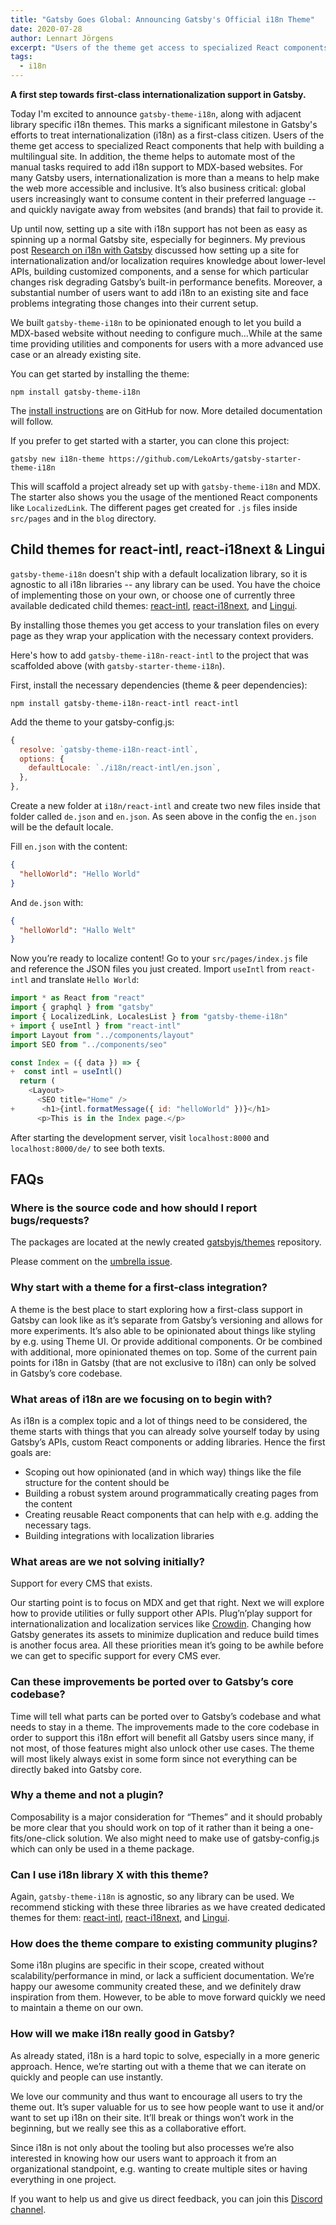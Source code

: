 ```yaml
---
title: "Gatsby Goes Global: Announcing Gatsby's Official i18n Theme"
date: 2020-07-28
author: Lennart Jörgens
excerpt: "Users of the theme get access to specialized React components that help with building a multilingual site. In addition the theme helps to automate most of the manual tasks required to add i18n support to MDX-based websites."
tags:
  - i18n
---
```


**A first step towards first-class internationalization support in Gatsby.**

Today I'm excited to announce `gatsby-theme-i18n`, along with adjacent library specific i18n themes. This marks a significant milestone in Gatsby's efforts to treat internationalization (i18n) as a first-class citizen. Users of the theme get access to specialized React components that help with building a multilingual site. In addition, the theme helps to automate most of the manual tasks required to add i18n support to MDX-based websites. For many Gatsby users, internationalization is more than a means to help make the web more accessible and inclusive. It’s also business critical: global users increasingly want to consume content in their preferred language -- and quickly navigate away from websites (and brands) that fail to provide it.

Up until now, setting up a site with i18n support has not been as easy as spinning up a normal Gatsby site, especially for beginners. My previous post [Research on i18n with Gatsby](/blog/2020-07-13-i18n-pain-points/) discussed how setting up a site for internationalization and/or localization requires knowledge about lower-level APIs, building customized components, and a sense for which particular changes risk degrading Gatsby’s built-in performance benefits. Moreover, a substantial number of users want to add i18n to an existing site and face problems integrating those changes into their current setup.

We built `gatsby-theme-i18n` to be opinionated enough to let you build a MDX-based website without needing to configure much...While at the same time providing utilities and components for users with a more advanced use case or an already existing site.

You can get started by installing the theme:

```shell
npm install gatsby-theme-i18n
```

The [install instructions](https://github.com/gatsbyjs/themes/tree/master/packages/gatsby-theme-i18n) are on GitHub for now. More detailed documentation will follow.

If you prefer to get started with a starter, you can clone this project:

```shell
gatsby new i18n-theme https://github.com/LekoArts/gatsby-starter-theme-i18n
```

This will scaffold a project already set up with `gatsby-theme-i18n` and MDX. The starter also shows you the usage of the mentioned React components like `LocalizedLink`. The different pages get created for `.js` files inside `src/pages` and in the `blog` directory.

## Child themes for react-intl, react-i18next & Lingui

`gatsby-theme-i18n` doesn't ship with a default localization library, so it is agnostic to all i18n libraries -- any library can be used. You have the choice of implementing those on your own, or choose one of currently three available dedicated child themes: [react-intl](https://github.com/gatsbyjs/themes/tree/master/packages/gatsby-theme-i18n-react-intl), [react-i18next](https://github.com/gatsbyjs/themes/tree/master/packages/gatsby-theme-i18n-react-i18next), and [Lingui](https://github.com/gatsbyjs/themes/tree/master/packages/gatsby-theme-i18n-lingui).

By installing those themes you get access to your translation files on every page as they wrap your application with the necessary context providers.

Here's how to add `gatsby-theme-i18n-react-intl` to the project that was scaffolded above (with `gatsby-starter-theme-i18n`).

First, install the necessary dependencies (theme & peer dependencies):

```shell
npm install gatsby-theme-i18n-react-intl react-intl
```

Add the theme to your gatsby-config.js:

```js:title=gatsby-config.js
{
  resolve: `gatsby-theme-i18n-react-intl`,
  options: {
    defaultLocale: `./i18n/react-intl/en.json`,
  },
},
```

Create a new folder at `i18n/react-intl` and create two new files inside that folder called `de.json` and `en.json`. As seen above in the config the `en.json` will be the default locale.

Fill `en.json` with the content:

```json
{
  "helloWorld": "Hello World"
}
```

And `de.json` with:

```json
{
  "helloWorld": "Hallo Welt"
}
```

Now you’re ready to localize content! Go to your `src/pages/index.js` file and reference the JSON files you just created. Import `useIntl` from `react-intl` and translate `Hello World`:

```diff:title=src/pages/index.js
import * as React from "react"
import { graphql } from "gatsby"
import { LocalizedLink, LocalesList } from "gatsby-theme-i18n"
+ import { useIntl } from "react-intl"
import Layout from "../components/layout"
import SEO from "../components/seo"

const Index = ({ data }) => {
+  const intl = useIntl()
  return (
    <Layout>
      <SEO title="Home" />
+      <h1>{intl.formatMessage({ id: "helloWorld" })}</h1>
      <p>This is in the Index page.</p>
```

After starting the development server, visit `localhost:8000` and `localhost:8000/de/` to see both texts.

## FAQs

### Where is the source code and how should I report bugs/requests?

The packages are located at the newly created [gatsbyjs/themes](https://github.com/gatsbyjs/themes) repository.

Please comment on the [umbrella issue](https://github.com/gatsbyjs/themes/issues/43).

### Why start with a theme for a first-class integration?

A theme is the best place to start exploring how a first-class support in Gatsby can look like as it’s separate from Gatsby’s versioning and allows for more experiments. It’s also able to be opinionated about things like styling by e.g. using Theme UI. Or provide additional components. Or be combined with additional, more opinionated themes on top. Some of the current pain points for i18n in Gatsby (that are not exclusive to i18n) can only be solved in Gatsby’s core codebase.

### What areas of i18n are we focusing on to begin with?

As i18n is a complex topic and a lot of things need to be considered, the theme starts with things that you can already solve yourself today by using Gatsby’s APIs, custom React components or adding libraries. Hence the first goals are:

- Scoping out how opinionated (and in which way) things like the file structure for the content should be
- Building a robust system around programmatically creating pages from the content
- Creating reusable React components that can help with e.g. adding the necessary <head> tags.
- Building integrations with localization libraries

### What areas are we not solving initially?

Support for every CMS that exists.

Our starting point is to focus on MDX and get that right. Next we will explore how to provide utilities or fully support other APIs. Plug’n’play support for internationalization and localization services like [Crowdin](https://crowdin.com/). Changing how Gatsby generates its assets to minimize duplication and reduce build times is another focus area. All these priorities mean it’s going to be awhile before we can get to specific support for every CMS ever.

### Can these improvements be ported over to Gatsby’s core codebase?

Time will tell what parts can be ported over to Gatsby’s codebase and what needs to stay in a theme. The improvements made to the core codebase in order to support this i18n effort will benefit all Gatsby users since many, if not most, of those features might also unlock other use cases. The theme will most likely always exist in some form since not everything can be directly baked into Gatsby core.

### Why a theme and not a plugin?

Composability is a major consideration for “Themes” and it should probably be more clear that you should work on top of it rather than it being a one-fits/one-click solution. We also might need to make use of gatsby-config.js which can only be used in a theme package.

### Can I use i18n library X with this theme?

Again, `gatsby-theme-i18n` is agnostic, so any library can be used. We recommend sticking with these three libraries as we have created dedicated themes for them: [react-intl](https://www.npmjs.com/package/react-intl), [react-i18next](https://react.i18next.com/), and [Lingui](https://lingui.js.org/).

### How does the theme compare to existing community plugins?

Some i18n plugins are specific in their scope, created without scalability/performance in mind, or lack a sufficient documentation. We’re happy our awesome community created these, and we definitely draw inspiration from them. However, to be able to move forward quickly we need to maintain a theme on our own.

### How will we make i18n really good in Gatsby?

As already stated, i18n is a hard topic to solve, especially in a more generic approach. Hence, we’re starting out with a theme that we can iterate on quickly and people can use instantly.

We love our community and thus want to encourage all users to try the theme out. It’s super valuable for us to see how people want to use it and/or want to set up i18n on their site. It’ll break or things won’t work in the beginning, but we really see this as a collaborative effort.

Since i18n is not only about the tooling but also processes we’re also interested in knowing how our users want to approach it from an organizational standpoint, e.g. wanting to create multiple sites or having everything in one project.

If you want to help us and give us direct feedback, you can join this [Discord channel](https://discord.gg/cQ2MPUz).
